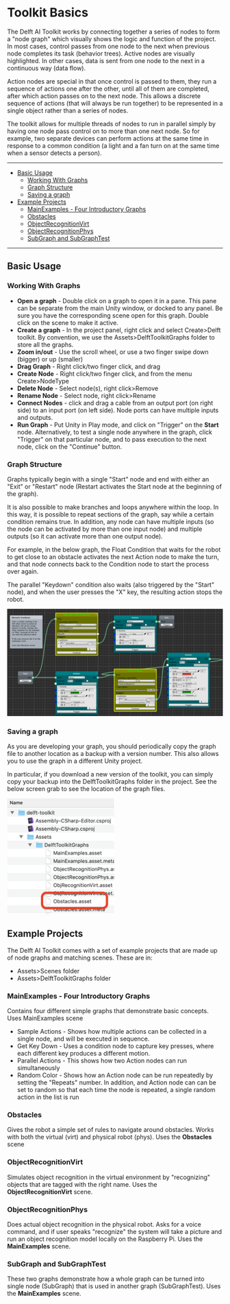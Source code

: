 # Toolkit Basics

The Delft AI Toolkit works by connecting together a series of nodes to form a "node graph" which visually shows the logic and function of the project. In most cases, control passes from one node to the next when previous node completes its task (behavior trees). Active nodes are visually highlighted. In other cases, data is sent from one node to the next in a continuous way (data flow).

Action nodes are special in that once control is passed to them, they run a sequence of actions one after the other, until all of them are completed, after which action passes on to the next node. This allows a discrete sequence of actions (that will always be run together) to be represented in a single object rather than a series of nodes.

The toolkit allows for multiple threads of nodes to run in parallel simply by having one node pass control on to more than one next node. So for example, two separate devices can perform actions at the same time in response to a common condition (a light and a fan turn on at the same time when a sensor detects a person).
_______________
<!-- TOC START min:2 max:3 link:true asterisk:false update:true -->
- [Basic Usage](#basic-usage)
  - [Working With Graphs](#working-with-graphs)
  - [Graph Structure](#graph-structure)
  - [Saving a graph](#saving-a-graph)
- [Example Projects](#example-projects)
  - [MainExamples - Four Introductory Graphs](#mainexamples---four-introductory-graphs)
  - [Obstacles](#obstacles)
  - [ObjectRecognitionVirt](#objectrecognitionvirt)
  - [ObjectRecognitionPhys](#objectrecognitionphys)
  - [SubGraph and SubGraphTest](#subgraph-and-subgraphtest)
<!-- TOC END -->
_______________

## Basic Usage

### Working With Graphs
* **Open a graph** - Double click on a graph to open it in a pane. This pane can be separate from the main Unity window, or docked to any panel. Be sure you have the corresponding scene open for this graph. Double click on the scene to make it active.
* **Create a graph** - In the project panel, right click and select Create>Delft toolkit. By convention, we use the Assets>DelftToolkitGraphs folder to store all the graphs.
* **Zoom in/out** - Use the scroll wheel, or use a two finger swipe down (bigger) or up (smaller)
* **Drag Graph** - Right click/two finger click, and drag
* **Create Node** - Right click/two finger click, and from the menu Create>NodeType
* **Delete Node** - Select node(s), right click>Remove
* **Rename Node** - Select node, right click>Rename
* **Connect Nodes** - click and drag a cable from an output port (on right side) to an input port (on left side). Node ports can have multiple inputs and outputs.
* **Run Graph** - Put Unity in Play mode, and click on "Trigger" on the **Start** node. Alternatively, to test a single node anywhere in the graph, click "Trigger" on that particular node, and to pass execution to the next node, click on the "Continue" button.

### Graph Structure
Graphs typically begin with a single "Start" node and end with either an "Exit" or "Restart" node (Restart activates the Start node at the beginning of the graph).

It is also possible to make branches and loops anywhere within the loop. In this way, it is possible to repeat sections of the graph, say while a certain condition remains true. In addition, any node can have multiple inputs (so the node can be activated by more than one input node) and multiple outputs (so it can activate more than one output node).

For example, in the below graph, the Float Condition that waits for the robot to get close to an obstacle activates the next Action node to make the turn, and that node connects back to the Condition node to start the process over again.

The parallel "Keydown" condition also waits (also triggered by the "Start" node), and when the user presses the "X" key, the resulting action stops the robot.

<img src="images/graph-loop-multiple-outs.png" width="600">

### Saving a graph
As you are developing your graph, you should periodically copy the graph file to another location as a backup with a version number. This also allows you to use the graph in a different Unity project.

In particular, if you download a new version of the toolkit, you can simply copy your backup into the DelftToolkitGraphs folder in the project. See the below screen grab to see the location of the graph files.

<img src="images/graph-asset.png" width="250">



## Example Projects
The Delft AI Toolkit comes with a set of example projects that are made up of node graphs and matching scenes. These are in:
* Assets>Scenes folder
* Assets>DelftToolkitGraphs folder

### MainExamples - Four Introductory Graphs
Contains four different simple graphs that demonstrate basic concepts. Uses MainExamples scene
  * Sample Actions - Shows how multiple actions can be collected in a single node, and will be executed in sequence.
  * Get Key Down - Uses a condition node to capture key presses, where each different key produces a different motion.
  * Parallel Actions - This shows how two Action nodes can run simultaneously
  * Random Color - Shows how an Action node can be run repeatedly by setting the "Repeats" number. In addition, and Action node can can be set to random so that each time the node is repeated, a single random action in the list is run

### Obstacles
Gives the robot a simple set of rules to navigate around obstacles. Works with both the virtual (virt) and physical robot (phys). Uses the **Obstacles** scene
### ObjectRecognitionVirt
Simulates object recognition in the virtual environment by "recognizing" objects that are tagged with the right name. Uses the **ObjectRecognitionVirt** scene.
### ObjectRecognitionPhys
Does actual object recognition in the physical robot. Asks for a voice command, and if user speaks "recognize" the system will take a picture and run an object recognition model locally on the Raspberry Pi. Uses the **MainExamples** scene.
### SubGraph and SubGraphTest
These two graphs demonstrate how a whole graph can be turned into single node (SubGraph) that is used in another graph (SubGraphTest). Uses the **MainExamples** scene.

